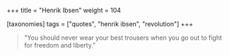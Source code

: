 +++
title = "Henrik Ibsen"
weight = 104

[taxonomies]
tags = ["quotes", "henrik ibsen", "revolution"]
+++

> "You should never wear your best trousers when you go out to fight for
> freedom and liberty."

